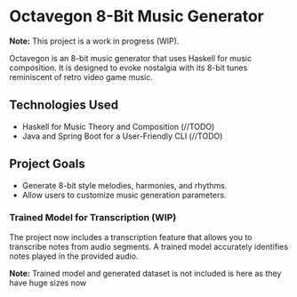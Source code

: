 # Octavegon 8-Bit Music Generator

**Note:** This project is a work in progress (WIP).

Octavegon is an 8-bit music generator that uses Haskell for music composition. It is designed to evoke nostalgia with its 8-bit tunes reminiscent of retro video game music.

## Technologies Used
- Haskell for Music Theory and Composition (//TODO)
- Java and Spring Boot for a User-Friendly CLI (//TODO)

## Project Goals
- Generate 8-bit style melodies, harmonies, and rhythms.
- Allow users to customize music generation parameters.

### Trained Model for Transcription (WIP)

The project now includes a transcription feature that allows you to transcribe notes from audio segments. A trained model accurately identifies notes played in the provided audio.


**Note:** Trained model and generated dataset is not included is here as they have huge sizes now
